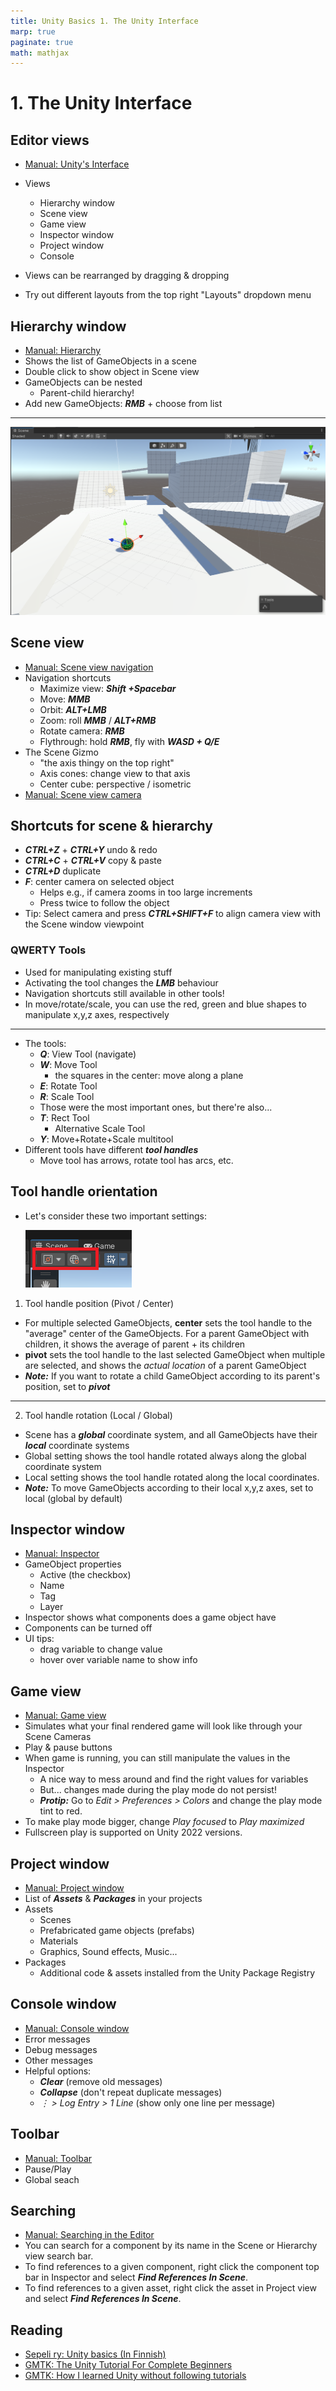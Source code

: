 ```yaml
---
title: Unity Basics 1. The Unity Interface
marp: true
paginate: true
math: mathjax
---
```

<!-- headingDivider: 3 -->
<!-- class: invert -->

# 1. The Unity Interface

## Editor views

* [Manual: Unity's Interface](https://docs.unity3d.com/Manual/UsingTheEditor.html)
* Views
  * Hierarchy window
  * Scene view
  * Game view
  * Inspector window
  * Project window
  * Console

* Views can be rearranged by dragging & dropping
* Try out different layouts from the top right "Layouts" dropdown menu

## Hierarchy window

* [Manual: Hierarchy](https://docs.unity3d.com/Manual/Hierarchy.html)
* Shows the list of GameObjects in a scene
* Double click to show object in Scene view
* GameObjects can be nested
  * Parent-child hierarchy!
* Add new GameObjects: ***RMB*** + choose from list

<!-- _footer: "LMB, MMB, RMB: Left/Middle/Right mouse button" -->
---
![the scene view](imgs/sceneview.png)

## Scene view

* [Manual: Scene view navigation](https://docs.unity3d.com/Manual/SceneViewNavigation.html)
* Navigation shortcuts
  * Maximize view: ***Shift +Spacebar***
  * Move: ***MMB***
  * Orbit: ***ALT+LMB***
  * Zoom: roll ***MMB*** / ***ALT+RMB***
  * Rotate camera: ***RMB***
  * Flythrough: hold ***RMB***, fly with ***WASD + Q/E***
* The Scene Gizmo
  * "the axis thingy on the top right"
  * Axis cones: change view to that axis
  * Center cube: perspective / isometric
* [Manual: Scene view camera](https://docs.unity3d.com/Manual/SceneViewCamera.html)
## Shortcuts for scene & hierarchy
* ***CTRL+Z*** + ***CTRL+Y*** undo & redo
* ***CTRL+C*** + ***CTRL+V*** copy & paste
* ***CTRL+D*** duplicate
* ***F***: center camera on selected object
  * Helps e.g., if camera zooms in too large increments
  * Press twice to follow the object
* Tip: Select camera and press ***CTRL+SHIFT+F*** to align camera view with the Scene window viewpoint

### QWERTY Tools

* Used for manipulating existing stuff
* Activating the tool changes the ***LMB*** behaviour
* Navigation shortcuts still available in other tools!
* In move/rotate/scale, you can use the red, green and blue shapes to manipulate x,y,z axes, respectively

---

* The tools:
  * ***Q***: View Tool (navigate)
  * ***W***: Move Tool
    * the squares in the center: move along a plane
  * ***E***: Rotate Tool
  * ***R***: Scale Tool
  * Those were the most important ones, but there're also...
  * ***T***: Rect Tool
    * Alternative Scale Tool
  * ***Y***: Move+Rotate+Scale multitool
* Different tools have different ***tool handles*** 
  * Move tool has arrows, rotate tool has arcs, etc.

## Tool handle orientation

* Let's consider these two important settings:
  
  ![](imgs/scene-toolhandle.png)
1. Tool handle position (Pivot / Center)
  * For multiple selected GameObjects, **center** sets the tool handle to the "average" center of the GameObjects. For a parent GameObject with children, it shows the average of parent + its children
  * **pivot** sets the tool handle to the last selected GameObject when multiple are selected, and shows the *actual location* of a parent GameObject 
  * ***Note:*** If you want to rotate a child GameObject according to its parent's position, set to ***pivot***

---

2. Tool handle rotation (Local / Global)
  * Scene has a ***global*** coordinate system, and all GameObjects have their ***local*** coordinate systems
  * Global setting shows the tool handle rotated always along the global coordinate system
  * Local setting shows the tool handle rotated along the local coordinates.
  * ***Note:*** To move GameObjects according to their local x,y,z axes, set to local (global by default)
  
## Inspector window

* [Manual: Inspector](https://docs.unity3d.com/Manual/UsingTheInspector.html)
* GameObject properties
  * Active (the checkbox)
  * Name
  * Tag
  * Layer
* Inspector shows what components does a game object have
* Components can be turned off
* UI tips:
  * drag variable to change value
  * hover over variable name to show info
 
## Game view

* [Manual: Game view](https://docs.unity3d.com/Manual/GameView.html)
* Simulates what your final rendered game will look like through your Scene Cameras
* Play & pause buttons
* When game is running, you can still manipulate the values in the Inspector
  * A nice way to mess around and find the right values for variables
  * But... changes made during the play mode do not persist!
  * ***Protip:*** Go to *Edit > Preferences > Colors* and change the play mode tint to red.
* To make play mode bigger,  change *Play focused* to *Play maximized*
* Fullscreen play is supported on Unity 2022 versions.

## Project window

* [Manual: Project window](https://docs.unity3d.com/Manual/ProjectView.html)
* List of ***Assets*** & ***Packages*** in your projects
* Assets
	* Scenes
	* Prefabricated game objects (prefabs)
	* Materials
	* Graphics, Sound effects, Music...
* Packages
  * Additional code & assets installed from the Unity Package Registry

## Console window

* [Manual: Console window](https://docs.unity3d.com/Manual/Console.html)
* Error messages
* Debug messages
* Other messages
* Helpful options:
  * ***Clear*** (remove old messages)
  * ***Collapse*** (don't repeat duplicate messages)
  * *$\vdots$ > Log Entry > 1 Line* (show only one line per message)

## Toolbar

* [Manual: Toolbar](https://docs.unity3d.com/Manual/Toolbar.html)
* Pause/Play
* Global seach

## Searching

* [Manual: Searching in the Editor](https://docs.unity3d.com/Manual/Searching.html)
* You can search for a component by its name in the Scene or Hierarchy view search bar.
* To find references to a given component, right click the component top bar in Inspector and select ***Find References In Scene***.
* To find references to a given asset, right click the asset in Project view and select ***Find References In Scene***.

## Reading

* [Sepeli ry: Unity basics (In Finnish)](https://sepeliry.github.io/unity1.html)
* [GMTK: The Unity Tutorial For Complete Beginners](https://www.youtube.com/watch?v=XtQMytORBmM)
* [GMTK: How I learned Unity without following tutorials](https://www.youtube.com/watch?v=vFjXKOXdgGo)